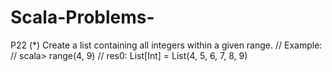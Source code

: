 # Scala-Problems-

P22 (*) Create a list containing all integers within a given range.
//     Example:
//     scala> range(4, 9)
//     res0: List[Int] = List(4, 5, 6, 7, 8, 9)

